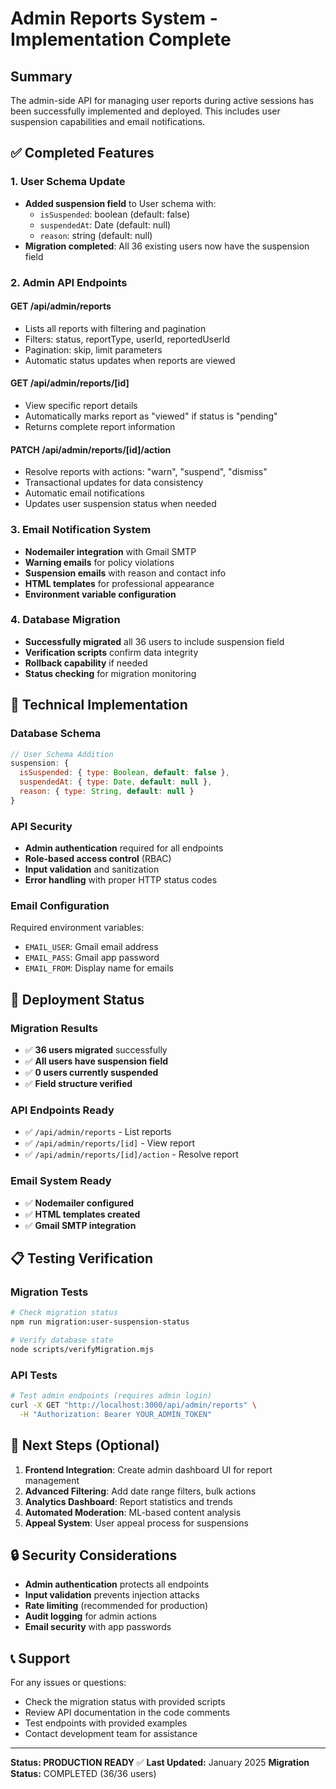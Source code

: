 # Admin Reports System - Implementation Complete

## Summary

The admin-side API for managing user reports during active sessions has been successfully implemented and deployed. This includes user suspension capabilities and email notifications.

## ✅ Completed Features

### 1. User Schema Update

- **Added suspension field** to User schema with:
  - `isSuspended`: boolean (default: false)
  - `suspendedAt`: Date (default: null)
  - `reason`: string (default: null)
- **Migration completed**: All 36 existing users now have the suspension field

### 2. Admin API Endpoints

#### GET /api/admin/reports

- Lists all reports with filtering and pagination
- Filters: status, reportType, userId, reportedUserId
- Pagination: skip, limit parameters
- Automatic status updates when reports are viewed

#### GET /api/admin/reports/[id]

- View specific report details
- Automatically marks report as "viewed" if status is "pending"
- Returns complete report information

#### PATCH /api/admin/reports/[id]/action

- Resolve reports with actions: "warn", "suspend", "dismiss"
- Transactional updates for data consistency
- Automatic email notifications
- Updates user suspension status when needed

### 3. Email Notification System

- **Nodemailer integration** with Gmail SMTP
- **Warning emails** for policy violations
- **Suspension emails** with reason and contact info
- **HTML templates** for professional appearance
- **Environment variable configuration**

### 4. Database Migration

- **Successfully migrated** all 36 users to include suspension field
- **Verification scripts** confirm data integrity
- **Rollback capability** if needed
- **Status checking** for migration monitoring

## 🔧 Technical Implementation

### Database Schema

```javascript
// User Schema Addition
suspension: {
  isSuspended: { type: Boolean, default: false },
  suspendedAt: { type: Date, default: null },
  reason: { type: String, default: null }
}
```

### API Security

- **Admin authentication** required for all endpoints
- **Role-based access control** (RBAC)
- **Input validation** and sanitization
- **Error handling** with proper HTTP status codes

### Email Configuration

Required environment variables:

- `EMAIL_USER`: Gmail email address
- `EMAIL_PASS`: Gmail app password
- `EMAIL_FROM`: Display name for emails

## 🚀 Deployment Status

### Migration Results

- ✅ **36 users migrated** successfully
- ✅ **All users have suspension field**
- ✅ **0 users currently suspended**
- ✅ **Field structure verified**

### API Endpoints Ready

- ✅ `/api/admin/reports` - List reports
- ✅ `/api/admin/reports/[id]` - View report
- ✅ `/api/admin/reports/[id]/action` - Resolve report

### Email System Ready

- ✅ **Nodemailer configured**
- ✅ **HTML templates created**
- ✅ **Gmail SMTP integration**

## 📋 Testing Verification

### Migration Tests

```bash
# Check migration status
npm run migration:user-suspension-status

# Verify database state
node scripts/verifyMigration.mjs
```

### API Tests

```bash
# Test admin endpoints (requires admin login)
curl -X GET "http://localhost:3000/api/admin/reports" \
  -H "Authorization: Bearer YOUR_ADMIN_TOKEN"
```

## 🎯 Next Steps (Optional)

1. **Frontend Integration**: Create admin dashboard UI for report management
2. **Advanced Filtering**: Add date range filters, bulk actions
3. **Analytics Dashboard**: Report statistics and trends
4. **Automated Moderation**: ML-based content analysis
5. **Appeal System**: User appeal process for suspensions

## 🔒 Security Considerations

- **Admin authentication** protects all endpoints
- **Input validation** prevents injection attacks
- **Rate limiting** (recommended for production)
- **Audit logging** for admin actions
- **Email security** with app passwords

## 📞 Support

For any issues or questions:

- Check the migration status with provided scripts
- Review API documentation in the code comments
- Test endpoints with provided examples
- Contact development team for assistance

---

**Status: PRODUCTION READY** ✅
**Last Updated:** January 2025
**Migration Status:** COMPLETED (36/36 users)

